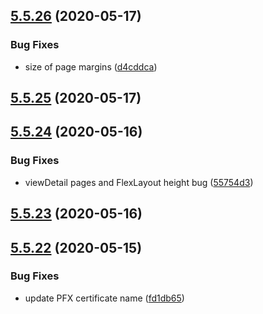 ## [5.5.26](https://github.com/phandcock/grampsview/compare/v5.5.25...v5.5.26) (2020-05-17)


### Bug Fixes

* size of page margins ([d4cddca](https://github.com/phandcock/grampsview/commit/d4cddca1c7da5fb09c4f9d34eae6c68246a07973))



## [5.5.25](https://github.com/phandcock/grampsview/compare/v5.5.24...v5.5.25) (2020-05-17)



## [5.5.24](https://github.com/phandcock/grampsview/compare/v5.5.23...v5.5.24) (2020-05-16)


### Bug Fixes

* viewDetail pages and FlexLayout height bug ([55754d3](https://github.com/phandcock/grampsview/commit/55754d3b3dd4575b8e74ca2e208ed4d89d31b00b))



## [5.5.23](https://github.com/phandcock/grampsview/compare/v5.5.22...v5.5.23) (2020-05-16)



## [5.5.22](https://github.com/phandcock/grampsview/compare/v5.5.21...v5.5.22) (2020-05-15)


### Bug Fixes

* update PFX certificate name ([fd1db65](https://github.com/phandcock/grampsview/commit/fd1db65c172b800b097964bd3a23a4b54b521d09))




